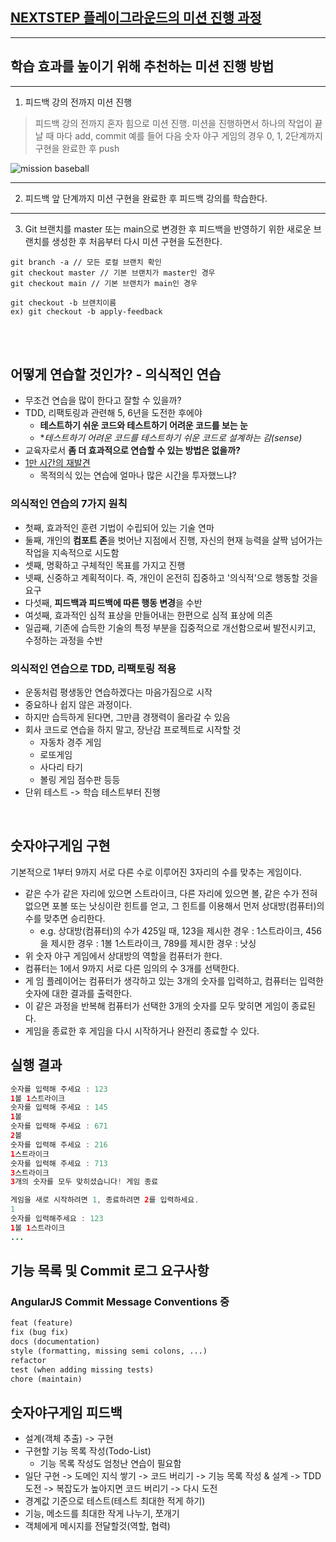 ## [NEXTSTEP 플레이그라운드의 미션 진행 과정](https://github.com/next-step/nextstep-docs/blob/master/playground/README.md)

---
## 학습 효과를 높이기 위해 추천하는 미션 진행 방법

---
1. 피드백 강의 전까지 미션 진행 
> 피드백 강의 전까지 혼자 힘으로 미션 진행. 미션을 진행하면서 하나의 작업이 끝날 때 마다 add, commit
> 예를 들어 다음 숫자 야구 게임의 경우 0, 1, 2단계까지 구현을 완료한 후 push

![mission baseball](https://raw.githubusercontent.com/next-step/nextstep-docs/master/playground/images/mission_baseball.png)

---
2. 피드백 앞 단계까지 미션 구현을 완료한 후 피드백 강의를 학습한다.

---
3. Git 브랜치를 master 또는 main으로 변경한 후 피드백을 반영하기 위한 새로운 브랜치를 생성한 후 처음부터 다시 미션 구현을 도전한다.

```
git branch -a // 모든 로컬 브랜치 확인
git checkout master // 기본 브랜치가 master인 경우
git checkout main // 기본 브랜치가 main인 경우

git checkout -b 브랜치이름
ex) git checkout -b apply-feedback
```

<br><br>

## 어떻게 연습할 것인가? - 의식적인 연습
  - 무조건 연습을 많이 한다고 잘할 수 있을까?
  - TDD, 리팩토링과 관련해 5, 6년을 도전한 후에야
    - **테스트하기 쉬운 코드와 테스트하기 어려운 코드를 보는 눈**
    - **테스트하기 어려운 코드를 테스트하기 쉬운 코드로 설계하는 감(sense)*
  - 교육자로서 **좀 더 효과적으로 연습할 수 있는 방법은 없을까?**
  - [1만 시간의 재발견](https://zzang9ha.tistory.com/318?category=959879)
    - 목적의식 있는 연습에 얼마나 많은 시간을 투자했느냐?
    
### 의식적인 연습의 7가지 원칙
  - 첫째, 효과적인 훈련 기법이 수립되어 있는 기술 연마
  - 둘째, 개인의 **컴포트 존**을 벗어난 지점에서 진행, 자신의 현재 능력을 살짝 넘어가는 작업을 지속적으로 시도함
  - 셋째, 명확하고 구체적인 목표를 가지고 진행
  - 넷째, 신중하고 계획적이다. 즉, 개인이 온전히 집중하고 '의식적'으로 행동할 것을 요구
  - 다섯째, **피드백과 피드백에 따른 행동 변경**을 수반
  - 여섯째, 효과적인 심적 표상을 만들어내는 한편으로 심적 표상에 의존
  - 일곱째, 기존에 습득한 기술의 특정 부분을 집중적으로 개선함으로써 발전시키고, 수정하는 과정을 수반

### 의식적인 연습으로 TDD, 리팩토링 적용
  - 운동처럼 평생동안 연습하겠다는 마음가짐으로 시작
  - 중요하나 쉽지 않은 과정이다.
  - 하지만 습득하게 된다면, 그만큼 경쟁력이 올라갈 수 있음
  - 회사 코드로 연습을 하지 말고, 장난감 프로젝트로 시작할 것
    - 자동차 경주 게임
    - 로또게임
    - 사다리 타기
    - 볼링 게임 점수판 등등
  - 단위 테스트 -> 학습 테스트부터 진행

<br>

## 숫자야구게임 구현
기본적으로 1부터 9까지 서로 다른 수로 이루어진 3자리의 수를 맞추는 게임이다.
  - 같은 수가 같은 자리에 있으면 스트라이크, 다른 자리에 있으면 볼, 같은 수가 전혀 없으면 포볼 또는 낫싱이란 힌트를 얻고, 그 힌트를 이용해서 먼저 상대방(컴퓨터)의 수를 맞추면 승리한다.
    - e.g. 상대방(컴퓨터)의 수가 425일 때, 123을 제시한 경우 : 1스트라이크, 456을 제시한 경우 : 1볼 1스트라이크, 789를 제시한 경우 : 낫싱
  - 위 숫자 야구 게임에서 상대방의 역할을 컴퓨터가 한다.
  - 컴퓨터는 1에서 9까지 서로 다른 임의의 수 3개를 선택한다.
  -  게 임 플레이어는 컴퓨터가 생각하고 있는 3개의 숫자를 입력하고, 컴퓨터는 입력한 숫자에 대한 결과를 출력한다.
  - 이 같은 과정을 반복해 컴퓨터가 선택한 3개의 숫자를 모두 맞히면 게임이 종료된다.
  - 게임을 종료한 후 게임을 다시 시작하거나 완전리 종료할 수 있다.

## 실행 결과

```java
숫자를 입력해 주세요 : 123
1볼 1스트라이크
숫자를 입력해 주세요 : 145
1볼
숫자를 입력해 주세요 : 671
2볼
숫자를 입력해 주세요 : 216
1스트라이크
숫자를 입력해 주세요 : 713
3스트라이크
3개의 숫자를 모두 맞히셨습니다! 게임 종료

게임을 새로 시작하려면 1, 종료하려면 2를 입력하세요.
1
숫자를 입력해주세요 : 123
1볼 1스트라이크
...
```

## 기능 목록 및 Commit 로그 요구사항
### AngularJS Commit Message Conventions 중

```html
feat (feature)
fix (bug fix)
docs (documentation)
style (formatting, missing semi colons, ...)
refactor
test (when adding missing tests)
chore (maintain)
```

## 숫자야구게임 피드백
  - 설계(객체 추출) -> 구현
  - 구현할 기능 목록 작성(Todo-List)
    - 기능 목록 작성도 엄청난 연습이 필요함
  - 일단 구현 -> 도메인 지식 쌓기 -> 코드 버리기 -> 기능 목록 작성 & 설계 -> TDD 도전 -> 복잡도가 높아지면 코드 버리기 -> 다시 도전
  - 경계값 기준으로 테스트(테스트 최대한 적게 하기)
  - 기능, 메소드를 최대한 작게 나누기, 쪼개기
  - 객체에게 메시지를 전달할것(역할, 협력)